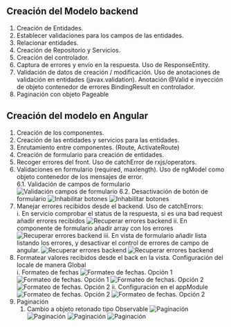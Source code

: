 ## Creación del Modelo backend

1. Creación de Entidades.
2. Establecer validaciones para los campos de las entidades.
3. Relacionar entidades.
4. Creación de Repositorio y Servicios.
5. Creación del controlador.
6. Captura de errores y envío en la respuesta. Uso de ResponseEntity.
7. Validación de datos de creación / modificación. Uso de anotaciones de validación en entidades (javax.validation). Anotación @Valid e inyección de objeto contenedor de errores BindingResult en controlador.
8. Paginación con objeto Pageable

## Creación del modelo en Angular

1. Creación de los componentes.
2. Creación de las entidades y servicios para las entidades.
3. Enrutamiento entre componentes. (Route, ActivateRoute)
4. Creación de formulario para creación de entidades.
5. Recoger errores del front. Uso de catchError de rxjs/operators.
6. Validaciones en formulario (required, maxlength). Uso de ngModel como objeto contenedor de los mensajes de error.  
    6.1. Validación de campos de formulario
![Validación campos de formulario](./img_recetas/validacion_formularios.png)
    6.2. Desactivación de botón de formulario
![Inhabilitar botones](./img_recetas/validacion_formulario_habilitar_campos_1.png)
![Inhabilitar botones](./img_recetas/validacion_formulario_habilitar_campos_2.png)
7. Manejar errores recibidos desde el backend. Uso de catchErrors:  
    i. En servicio comprobar el status de la respuesta, si es una bad request añadir errores recibidos
    ![Recuperar errores backend](./img_recetas/controlar_errores_backend.png)
    ii. En componente de formulario añadir array con los errores
    ![Recuperar errores backend](./img_recetas/controlar_errores_backend_2.png)
    iii. En vista de formulario añadir lista listando los errores, y desactivar el control de errores de campo de angular.
    ![Recuperar errores backend](./img_recetas/controlar_errores_backend_3.png)
    ![Recuperar errores backend](./img_recetas/controlar_errores_backend_4.png)
8. Formatear valores recibidos desde el back en la vista. Configuración del locale de manera Global  
    i. Formateo de fechas
    ![Formateo de fechas. Opción 1](./img_recetas/formateo_valores_angular_1.png)
    ![Formateo de fechas. Opción 1](./img_recetas/formateo_valores_angular_2.png)
    ![Formateo de fechas. Opción 2](./img_recetas/formateo_valores_angular_3.png)
    ![Formateo de fechas. Opción 2](./img_recetas/formateo_valores_angular_4.png)
    ii. Configuración en el appModule
    ![Formateo de fechas. Opción 2](./img_recetas/formateo_valores_angular_5.png)
    ![Formateo de fechas. Opción 2](./img_recetas/formateo_valores_angular_6.png)
9. Paginación
    1. Cambio a objeto retonado tipo Observable<any>
    ![Paginación](./img_recetas/paginacion_front_1.png)
    ![Paginación](./img_recetas/paginacion_front_2.png)
    ![Paginación](./img_recetas/paginacion_front_3.png)
    ![Paginación](./img_recetas/paginacion_simpleChanges.png)